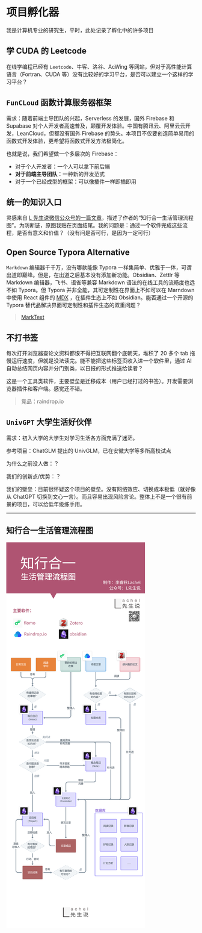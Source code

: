# 项目孵化器

我是计算机专业的研究生，平时，此处记录了孵化中的许多项目

## 学 CUDA 的 Leetcode

在线学编程已经有 `Leetcode`、牛客、洛谷、AcWing 等网站，但对于高性能计算语言（Fortran、CUDA 等）没有比较好的学习平台，是否可以建立一个这样的学习平台？

## `FunCLoud` 函数计算服务器框架

需求：随着前端主导团队的兴起，Serverless 的发展，国外 Firebase 和 Supabase 对个人开发者高速普及，颠覆开发体验。中国有腾讯云、阿里云云开发，LeanCloud，但都没有国外 Firebase 的势头。本项目不仅要创造简单易用的函数式开发体验，更希望将函数式开发方法极简化。

也就是说，我们希望做一个多层次的 Firebase：

- 对于个人开发者：一个人可以拿下前后端
- **对于前端主导团队**：一种新的开发范式
- 对于一个已经成型的框架：可以像插件一样即插即用

## 统一的知识入口

灵感来自 [L 先生说微信公众号的一篇文章](https://mp.weixin.qq.com/s/yPJyRROXVHgQYWML1BmU5g)，描述了作者的“知行合一生活管理流程图”。为防断链，原图我贴在页面结尾。我的问题是：通过**一个**软件完成这些流程，是否有意义和价值？（没有问是否可行，是因为一定可行）

## Open Source Typora Alternative

`Markdown` 编辑器千千万，没有哪款能像 Typora 一样集简单、优雅于一体，可谓出道即巅峰。但是，在出道之后基本没有添加新功能。Obsidian、Zettlr 等 Markdown 编辑器，飞书、语雀等兼容 Markdown 语法的在线工具的流畅度也远不如 Typora。但 Typora 并非全能，其可定制性在界面上不如可以在 Marndown 中使用 React 组件的 [MDX](https://mdxjs.com/) ，在插件生态上不如 Obsidian。能否通过一个开源的 Typora 替代品解决界面可定制性和插件生态的双重问题？

> [MarkText](../Tool/typora-alternative.md)

## 不打书签

每次打开浏览器查论文资料都恨不得把互联网翻个底朝天，堆积了 20 多个 tab 拖慢运行速度，但就是没法读完。能不能把这些标签页收入进一个软件里，通过 AI 自动总结网页内容并分门别类，以日报的形式推送给读者？

这是一个工具类软件，主要壁垒是迁移成本（用户已经打过的书签）。开发需要浏览器插件和客户端。感觉还不错。

> 竞品：raindrop.io

## `UnivGPT` 大学生活好伙伴

需求：初入大学的大学生对学习生活各方面充满了迷茫。

参考项目：ChatGLM 提出的 UnivGLM，已在安徽大学等多所高校试点

为什么之前没人做：？

我们的创新点/优势：？

我们的壁垒：目前很怀疑这个项目的壁垒。没有网络效应、切换成本极低（就好像从 ChatGPT 切换到文心一言）。而且容易出现风险言论。整体上不是一个很有前景的项目，可以给低年级练手用。

---

## 知行合一生活管理流程图

![image-20230721192904557](./assets/index/image-20230721192904557.png)
